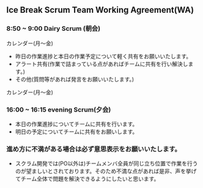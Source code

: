 ## Ice Break Scrum Team Working Agreement(WA)

### 8:50 ~ 9:00 Dairy Scrum (朝会)

カレンダー(月～金)
- 昨日の作業進捗と本日の作業予定について軽く共有をお願いいたします。
- アラート共有(作業で詰まっている点があればチームに共有を行い解決します。)
- その他(質問等があれば発言をお願いいたします。)


カレンダー(月～金)
### 16:00 ~ 16:15 evening Scrum(夕会)
- 本日の作業進捗についてチームに共有を行います。
- 明日の予定についてチームに共有をお願いします。


### 進め方に不満がある場合は必ず意思表示をお願いいたします。

- スクラム開発では(PO以外は)チームメンバ全員が同じ立ち位置で作業を行うのが望ましいとされております。そのため不満な点があれば是非、声を挙げてチーム全体で問題を解決できるようにしたいと思います。
